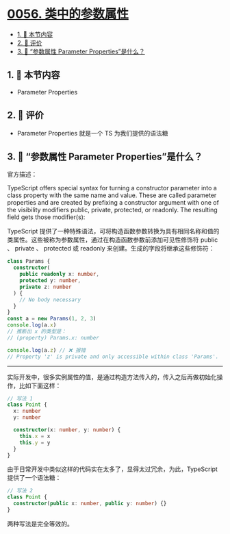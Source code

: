 # [0056. 类中的参数属性](https://github.com/tnotesjs/TNotes.typescript/tree/main/notes/0056.%20%E7%B1%BB%E4%B8%AD%E7%9A%84%E5%8F%82%E6%95%B0%E5%B1%9E%E6%80%A7)

<!-- region:toc -->

- [1. 🎯 本节内容](#1--本节内容)
- [2. 🫧 评价](#2--评价)
- [3. 🤔 “参数属性 Parameter Properties”是什么？](#3--参数属性-parameter-properties是什么)

<!-- endregion:toc -->

## 1. 🎯 本节内容

- Parameter Properties

## 2. 🫧 评价

- Parameter Properties 就是一个 TS 为我们提供的语法糖

## 3. 🤔 “参数属性 Parameter Properties”是什么？

官方描述：

TypeScript offers special syntax for turning a constructor parameter into a class property with the same name and value. These are called parameter properties and are created by prefixing a constructor argument with one of the visibility modifiers public, private, protected, or readonly. The resulting field gets those modifier(s):

TypeScript 提供了一种特殊语法，可将构造函数参数转换为具有相同名称和值的类属性。这些被称为参数属性，通过在构造函数参数前添加可见性修饰符 public 、 private 、 protected 或 readonly 来创建。生成的字段将继承这些修饰符：

```ts
class Params {
  constructor(
    public readonly x: number,
    protected y: number,
    private z: number
  ) {
    // No body necessary
  }
}
const a = new Params(1, 2, 3)
console.log(a.x)
// 推断出 x 的类型是：
// (property) Params.x: number

console.log(a.z) // ❌ 报错
// Property 'z' is private and only accessible within class 'Params'.
```

---

实际开发中，很多实例属性的值，是通过构造方法传入的，传入之后再做初始化操作，比如下面这样：

```ts
// 写法 1
class Point {
  x: number
  y: number

  constructor(x: number, y: number) {
    this.x = x
    this.y = y
  }
}
```

由于日常开发中类似这样的代码实在太多了，显得太过冗余，为此，TypeScript 提供了一个语法糖：

```ts
// 写法 2
class Point {
  constructor(public x: number, public y: number) {}
}
```

两种写法是完全等效的。
